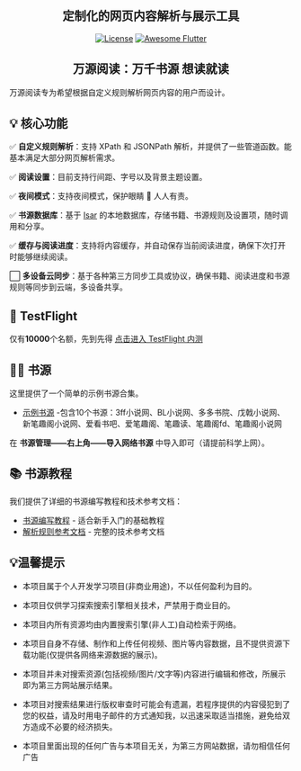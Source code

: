 <h2 align="center">定制化的网页内容解析与展示工具</h2>

<p align="center">
<!-- <a href="https://github.com/CalsRanna/source_parser/actions"><img src="https://github.com/CalsRanna/source_parser/workflows/Flutter/badge.svg" alt="Build Status"></a> -->
<!-- <a href="https://codecov.io/gh/CalsRanna/source_parser"><img src="https://codecov.io/gh/CalsRanna/source_parser/master/graph/badge.svg" alt="codeCov"></a> -->
<a href="https://github.com/CalsRanna/source_parser/blob/main/LICENSE"><img src="https://img.shields.io/github/license/CalsRanna/source_parser" alt="License"></a>
<a href="https://github.com/Solido/awesome-flutter"><img src="https://awesome.re/mentioned-badge.svg" alt="Awesome Flutter"></a>
</p>

<h2 align="center">万源阅读：万千书源 想读就读</h2>

万源阅读专为希望根据自定义规则解析网页内容的用户而设计。

## 💡 核心功能

✅ **自定义规则解析**：支持 XPath 和 JSONPath 解析，并提供了一些管道函数。能基本满足大部分网页解析需求。

✅ **阅读设置**：目前支持行间距、字号以及背景主题设置。

✅ **夜间模式**：支持夜间模式，保护眼睛 👀 人人有责。

✅ **书源数据库**：基于 [Isar](https://github.com/isar/isar) 的本地数据库，存储书籍、书源规则及设置项，随时调用和分享。

✅ **缓存与阅读进度**：支持将内容缓存，并自动保存当前阅读进度，确保下次打开时能够继续阅读。

⬜ **多设备云同步**：基于各种第三方同步工具或协议，确保书籍、阅读进度和书源规则等同步到云端，多设备共享。

##  TestFlight
仅有**10000**个名额，先到先得
[点击进入 TestFlight 内测](https://testflight.apple.com/join/NCjMVRrX)

## 👩‍💻 书源

这里提供了一个简单的示例书源合集。

- [示例书源](https://raw.githubusercontent.com/yyds-book/book/refs/heads/main/testsource/sources/BookSource-2025-01-20.json) -包含10个书源：3ff小说网、BL小说网、多多书院、戊戟小说网、新笔趣阁小说网、爱看书吧、爱笔趣阁、笔趣读、笔趣阁fd、笔趣阁小说网

在 **书源管理——右上角——导入网络书源** 中导入即可（请提前科学上网）。

## 📚 书源教程

我们提供了详细的书源编写教程和技术参考文档：

- [书源编写教程](doc/book_source_tutorial.md) - 适合新手入门的基础教程
- [解析规则参考文档](doc/parsing_rules_reference.md) - 完整的技术参考文档


## 💡温馨提示
- 本项目属于个人开发学习项目(非商业用途)，不以任何盈利为目的。

- 本项目仅供学习探索搜索引擎相关技术，严禁用于商业目的。

- 本项目内所有资源均由内置搜索引擎(非人工)自动检索于网络。

- 本项目自身不存储、制作和上传任何视频、图片等内容数据，且不提供资源下载功能(仅提供各网络来源数据的展示)。

- 本项目并未对搜索资源(包括视频/图片/文字等)内容进行编辑和修改，所展示即为第三方网站展示结果。

- 本项目对搜索结果进行版权审查时可能会有遗漏，若程序提供的内容侵犯到了您的权益，请及时用电子邮件的方式通知我，以迅速采取适当措施，避免给双方造成不必要的经济损失。

- 本项目里面出现的任何广告与本项目无关，为第三方网站数据，请勿相信任何广告
              

